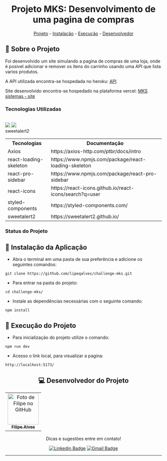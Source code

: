 <div align='center'>

# Projeto MKS: Desenvolvimento de uma pagina de compras

[Projeto](#-sobre-o-projeto) - [Instalação](#-instalação-da-aplicação) - [Execução](#-execução-do-projeto) - [Desenvolvedor](#--desenvolvedor-do-projeto)

</div>

## 📕 Sobre o Projeto 
Foi desenvolvido um site simulando a pagina de compras de uma loja, onde é posivel adicionar e remover os itens do carrinho usando uma API que lista varios produtos.

A API utilizada encontra-se hospedada no heroku: [API](https://mks-challenge-api-frontend.herokuapp.com/api/v1/products?page=1&rows=8&sortBy=id&orderBy=ASC)

Site desenvolvido encontra-se hospedado na plataforma vercel: [MKS sistemas - site](https://challege-mks.vercel.app/)

<h3>Tecnologias Utilizadas</h3>
<div style ="display: inline_block"><br>
<img aling="center" olt="REACT" src="https://img.shields.io/badge/React-20232A?style=for-the-badge&logo=react&logoColor=61DAFB">
<img aling="center" olt="JavaScript" src="https://img.shields.io/badge/JavaScript-F7DF1E?style=for-the-badge&logo=javascript&logoColor=black"> 
</div>
<table>
<tr>
	<th>Tecnologias</th>
	<th>Documentação</th>
</tr>
<tr>
	<td>Axios</td>
	<td>https://axios-http.com/ptbr/docs/intro</td>
</tr>
<tr>
	<td>react-loading-skeleton</td>
	<td>https://www.npmjs.com/package/react-loading-skeleton</td>
</tr>
<tr>
	<td>react-pro-sidebar</td>
	<td>https://www.npmjs.com/package/react-pro-sidebar</td>
</tr>
<tr>
	<td>react-icons</td>
	<td>https://react-icons.github.io/react-icons/search?q=user</td>
</tr>
<tr>
	<td>styled-components</td>
	<td>https://styled-components.com/</td>
</tr>
<tr>
	<td>sweetalert2</td>
	<td>https://sweetalert2.github.io/</td>
</tr>
sweetalert2
<tr>
</table>

<h3>Status do Projeto</h3>

##  🔧 Instalação da Aplicação  
 
 - Abra o terminal em uma pasta de sua preferência e adicione os seguintes comandos:
 
```
git clone https://github.com/lipeqalves/challenge-mks.git
```

- Para entrar na pasta do projeto:

``` 
cd challenge-mks/
```

- Instale as dependências necessárias com o seguinte comando:

```
npm install
```

##  🎲 Execução do Projeto 

- Para inicialização do projeto utilize o comando:

```
npm run dev
```
- Acesso o link local, para visualizar a pagina:

```
http://localhost:5173/
```

<div align='center'>

## 💻  Desenvolvedor do Projeto
	
<table>
  <tr>
    <td align="center">
      <a href="https://www.linkedin.com/in/filipeqalves/">
        <img src="https://avatars.githubusercontent.com/u/102266909?v=4" width="100px;" alt="Foto de Filipe no GitHub"/><br>
        <sub>
          <b>Filipe Alves</b>
        </sub>
      </a>
    </td>
  </tr>
</table>
Dicas e sugestões entre em contato!<br>

[![Linkedin Badge](https://img.shields.io/badge/-Filipe-blue?style=flat-square&logo=Linkedin&logoColor=white&link=https://www.linkedin.com/in/filipeqalves/)](https://www.linkedin.com/in/filipeqalves/)
[![Gmail Badge](https://img.shields.io/badge/-lipeqa@gmail.com-c14438?style=flat-square&logo=Gmail&logoColor=white&link=mailto:lipeqa@gmail.com)](mailto:lipeqa@gmail.com)
<hr>
</div>
 <br />
 

